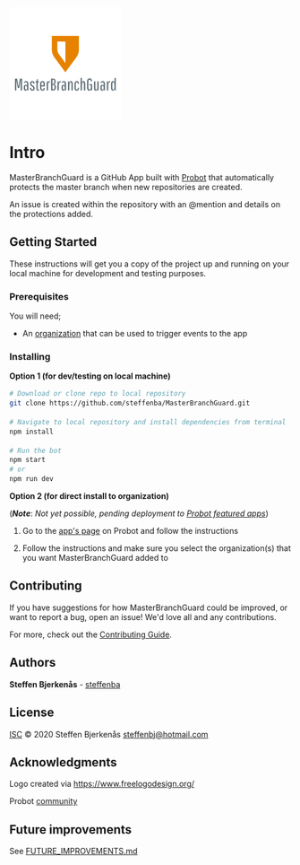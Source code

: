 ![](mbg_logo.png) 
# Intro

MasterBranchGuard is a GitHub App built with [Probot](https://github.com/probot/probot) that automatically protects the master branch when new repositories are created.

An issue is created within the repository with an @mention and details on the protections added.

## Getting Started

These instructions will get you a copy of the project up and running on your local machine for development and testing purposes.

### Prerequisites

You will need;
* An [organization](https://github.com/organizations/plan) that can be used to trigger events to the app

### Installing

**Option 1 (for dev/testing on local machine)**

```sh
# Download or clone repo to local repository
git clone https://github.com/steffenba/MasterBranchGuard.git

# Navigate to local repository and install dependencies from terminal
npm install

# Run the bot
npm start
# or
npm run dev
```

**Option 2 (for direct install to organization)** 

(***Note***: *Not yet possible, pending deployment to [Probot featured apps](https://probot.github.io/apps/)*)

1. Go to the [app's page](https://probot.github.io/apps/) on Probot and follow the instructions

2. Follow the instructions and make sure you select the organization(s) that you want MasterBranchGuard added to

## Contributing

If you have suggestions for how MasterBranchGuard could be improved, or want to report a bug, open an issue! We'd love all and any contributions.

For more, check out the [Contributing Guide](CONTRIBUTING.md).

## Authors

**Steffen Bjerkenås** - [steffenba](https://github.com/steffenba/)

## License

[ISC](LICENSE) © 2020 Steffen Bjerkenås <steffenbj@hotmail.com>

## Acknowledgments

Logo created via https://www.freelogodesign.org/

Probot [community](https://probot.github.io/community/)

## Future improvements

See [FUTURE_IMPROVEMENTS.md](FUTURE_IMPROVEMENTS.md)

